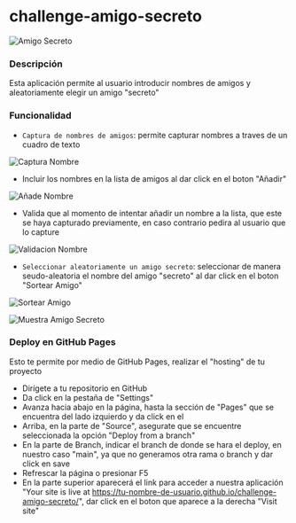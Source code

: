# challenge-amigo-secreto

![Amigo Secreto](https://github.com/user-attachments/assets/a6125e94-d79f-4eea-a6ef-c61fd25c9b9e)

<h3>Descripción</h3>
<p>Esta aplicación permite al usuario introducir nombres de amigos y aleatoriamente elegir un amigo "secreto"</p>


<h3>Funcionalidad</h3>

- `Captura de nombres de amigos`: permite capturar nombres a traves de un cuadro de texto

![Captura Nombre](https://github.com/user-attachments/assets/db4da64f-385e-43de-925c-7d999d2226ff)

- Incluir los nombres en la lista de amigos al dar click en el boton "Añadir"

![Añade Nombre](https://github.com/user-attachments/assets/6000de37-22b9-4dbf-bffe-a282574aad28)

- Valida que al momento de intentar añadir un nombre a la lista, que este se haya capturado previamente, en caso contrario pedira al usuario que lo capture

![Validacion Nombre](https://github.com/user-attachments/assets/a5ddabbd-41a2-4836-8893-7cd825facbae)

- `Seleccionar aleatoriamente un amigo secreto`: seleccionar de manera seudo-aleatoria el nombre del amigo "secreto" al dar click en el boton "Sortear Amigo"

![Sortear Amigo](https://github.com/user-attachments/assets/aa4cb806-b410-4961-8573-a4343ce334eb)

![Muestra Amigo Secreto](https://github.com/user-attachments/assets/6d997c58-8301-499d-b330-07430fa09a75)

<h3>Deploy en GitHub Pages</h3>
<p>Esto te permite por medio de GitHub Pages, realizar el "hosting" de tu proyecto </p>

- Dirígete a tu repositorio en GitHub
- Da click en la pestaña de "Settings"
- Avanza hacia abajo en la página, hasta la sección de "Pages" que se encuentra del lado izquierdo y da click en el
- Arriba, en la parte de "Source", asegurate que se encuentre seleccionada la opción "Deploy from a branch" 
- En la parte de Branch, indicar el branch de donde se hara el deploy, en nuestro caso "main", ya que no generamos otra rama o branch y dar click en save
- Refrescar la página o presionar F5
- En la parte superior aparecerá el link para acceder a nuestra aplicación "Your site is live at https://tu-nombre-de-usuario.github.io/challenge-amigo-secreto/", dar click en el boton que aparece a la derecha "Visit site" 

